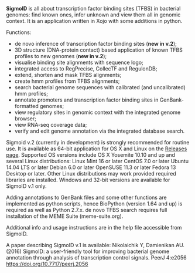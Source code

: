 __SigmoID__ is all about transcription factor binding sites (TFBS) in bacterial genomes: find known ones, infer unknown and view them all in genomic context. It is an application written in Xojo with some additions in python.

Functions:
- de novo inference of transcription factor binding sites (__new in v.2__);
- 3D structure (DNA-protein contact) based application of known TFBS profiles to new genomes (__new in v.2__);
- visualise binding site alignments with sequence logo;
- integrated access to RegPrecise, CollecTF and RegulonDB;
- extend, shorten and mask TFBS alignments;
- create hmm profiles from TFBS alignments;
- search bacterial genome sequences with calibrated (and uncalibrated) hmm profiles;
- annotate promoters and transcription factor binding sites in GenBank-formatted genomes;
- view regulatory sites in genomic context with the integrated genome browser;
- view RNA-seq coverage data;
- verify and edit genome annotation via the integrated database search.

Sigmoid v.2 (currently in development) is strongly recommended for routine use. It is available as 64-bit application for OS X and Linux on the [Releases page](https://github.com/nikolaichik/SigmoID/releases).  Supported OS versions include OS X Yosemite 10.10 and up and several Linux distributions:
Linux Mint 16 or later
CentOS 7.0 or later
Ubuntu 14.04 LTS or later
Debian 6.0 or later
OpenSUSE 11.3 or later
Fedora 13 Desktop or later.
Other Linux distributions may work provided required libraries are installed.
Windows and 32-bit versions are available for SigmoID v.1 only. 

Adding annotations to GenBank files and some other functions are implemented as python scripts, hence BioPython (version 1.64 and up) is required as well as Python 2.7.x. de novo TFBS search requires full installation of the MEME Suite (meme-suite.org). 

Additional info and usage instructions are in the help file accessible from SigmoID.

A paper describing SigmoID v.1 is available:
Nikolaichik Y, Damienikan AU. (2016) SigmoID: a user-friendly tool for improving bacterial genome annotation through analysis of transcription control signals. PeerJ 4:e2056 https://doi.org/10.7717/peerj.2056

